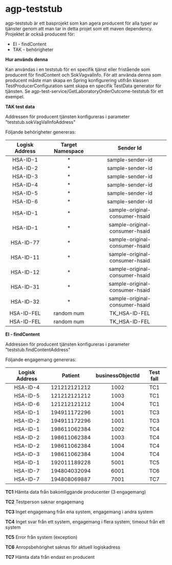 # agp-teststub
agp-teststub är ett basprojekt som kan agera producent för alla typer av tjänster genom att man tar in detta projet som ett maven dependency.
Projektet är också producent för:
* EI - findContent
* TAK - behörigheter

**Hur används denna**

Kan användas i en teststub för en specifik tjänst eller fristående som producent för findContent och SokVagvalInfo.
För att använda denna som producent måste man skapa en Spring konfigurering utifrån klassen TestProducerConfiguration samt skapa en specifik TestData generator för tjänsten.
Se agp-test-service/GetLaboratoryOrderOutcome-teststub för ett exempel.
 
  
**TAK test data**

Addressen för producent tjänsten konfigureras i parameter "teststub.sokVagValInfoAddress"

Följande behörigheter genereras:

|Logisk Address|Target Namespace| Sender Id |
|:----------:|:-------------:| :-----:|
| HSA-ID-1  | * |sample-sender-id|
| HSA-ID-2  | * |sample-sender-id|
| HSA-ID-3  | * |sample-sender-id|
| HSA-ID-4  | * |sample-sender-id|
| HSA-ID-5  | * |sample-sender-id|
| HSA-ID-6  | * |sample-sender-id|
| HSA-ID-1  | * |sample-original-consumer-hsaid|
| HSA-ID-1  | * |sample-original-consumer-hsaid|
| HSA-ID-77 | * |sample-original-consumer-hsaid|
| HSA-ID-11 | * |sample-original-consumer-hsaid|
| HSA-ID-12 | * |sample-original-consumer-hsaid|
| HSA-ID-31 | * |sample-original-consumer-hsaid|
| HSA-ID-32 | * |sample-original-consumer-hsaid|
| HSA-ID-FEL | random num | TK_HSA-ID-FEL |
| HSA-ID-FEL | random num | TK_HSA-ID-FEL |



**EI - findContent**

Addressen för producent tjänsten konfigureras i parameter "teststub.findContentAddress"

Följande engagemang genereras:

|Logisk Address|Patient| businessObjectId | Test fall |
|:----------:|:-------------:| :-----:|:-----: |
| HSA-ID-4  | 121212121212 | 1002 | TC1 |
| HSA-ID-5  | 121212121212 | 1003 | TC1 |
| HSA-ID-6  | 121212121212 | 1004 | TC1 |
| HSA-ID-1  | 194911172296 | 1001 | TC3 |
| HSA-ID-2  | 194911172296 | 1001 | TC3 |
| HSA-ID-1  | 198611062384 | 1002 | TC4 |
| HSA-ID-2  | 198611062384 | 1003 | TC4 |
| HSA-ID-2  | 198611062384 | 1004 | TC4 |
| HSA-ID-3  | 198611062384 | 1004 | TC4 |
| HSA-ID-1  | 192011189228 | 5001 | TC5 |
| HSA-ID-7  | 194804032094 | 6001 | TC6 |
| HSA-ID-7  | 194808069887 | 7001 | TC7 |

**TC1** Hämta data från bakomliggande producenter (3 engagemang) 

**TC2**  Testperson saknar engagemang 

**TC3** Inget engagemang från ena system, engagemang i andra system 

**TC4** Inget svar från ett system, engagemang i flera system, timeout från ett system 

**TC5** Error från system (exception) 

**TC6** Anropsbehörighet saknas för aktuell logiskadress 

**TC7** Hämta data från endast en producent
 
